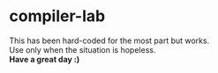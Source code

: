 # compiler-lab
This has been hard-coded for the most part but works.
<br>
Use only when the situation is hopeless.
<br>
<b>Have a great day :)</b>
